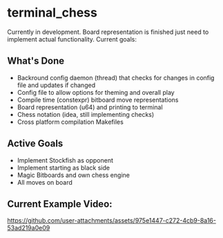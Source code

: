 # terminal_chess
Currently in development. Board representation is finished just need to implement actual functionality. Current goals:
## What's Done
- Backround config daemon (thread) that checks for changes in config file and updates if changed
- Config file to allow options for theming and overall play
- Compile time (constexpr) bitboard move representations
- Board representation (u64) and printing to terminal
- Chess notation (idea, still implementing checks)
- Cross platform compilation Makefiles
## Active Goals
- Implement Stockfish as opponent
- Implement starting as black side
- Magic Bitboards and own chess engine
- All moves on board
## Current Example Video:

https://github.com/user-attachments/assets/975e1447-c272-4cb9-8a16-53ad219a0e09
